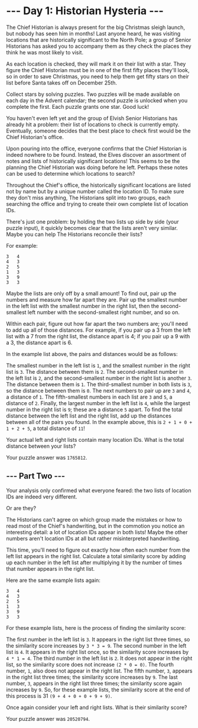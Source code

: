 # --- Day 1: Historian Hysteria ---
The Chief Historian is always present for the big Christmas sleigh launch, but nobody has seen him in months! Last anyone heard, he was visiting locations that are historically significant to the North Pole; a group of Senior Historians has asked you to accompany them as they check the places they think he was most likely to visit.

As each location is checked, they will mark it on their list with a star. They figure the Chief Historian must be in one of the first fifty places they'll look, so in order to save Christmas, you need to help them get fifty stars on their list before Santa takes off on December 25th.

Collect stars by solving puzzles. Two puzzles will be made available on each day in the Advent calendar; the second puzzle is unlocked when you complete the first. Each puzzle grants one star. Good luck!

You haven't even left yet and the group of Elvish Senior Historians has already hit a problem: their list of locations to check is currently empty. Eventually, someone decides that the best place to check first would be the Chief Historian's office.

Upon pouring into the office, everyone confirms that the Chief Historian is indeed nowhere to be found. Instead, the Elves discover an assortment of notes and lists of historically significant locations! This seems to be the planning the Chief Historian was doing before he left. Perhaps these notes can be used to determine which locations to search?

Throughout the Chief's office, the historically significant locations are listed not by name but by a unique number called the location ID. To make sure they don't miss anything, The Historians split into two groups, each searching the office and trying to create their own complete list of location IDs.

There's just one problem: by holding the two lists up side by side (your puzzle input), it quickly becomes clear that the lists aren't very similar. Maybe you can help The Historians reconcile their lists?

For example:
```
3   4
4   3
2   5
1   3
3   9
3   3
```
Maybe the lists are only off by a small amount! To find out, pair up the numbers and measure how far apart they are. Pair up the smallest number in the left list with the smallest number in the right list, then the second-smallest left number with the second-smallest right number, and so on.

Within each pair, figure out how far apart the two numbers are; you'll need to add up all of those distances. For example, if you pair up a 3 from the left list with a 7 from the right list, the distance apart is 4; if you pair up a 9 with a 3, the distance apart is 6.

In the example list above, the pairs and distances would be as follows:

The smallest number in the left list is `1`, and the smallest number in the right list is `3`. The distance between them is `2`.
The second-smallest number in the left list is `2`, and the second-smallest number in the right list is another `3`. The distance between them is `1`.
The third-smallest number in both lists is `3`, so the distance between them is `0`.
The next numbers to pair up are `3` and `4`, a distance of `1`.
The fifth-smallest numbers in each list are `3` and `5`, a distance of `2`.
Finally, the largest number in the left list is `4`, while the largest number in the right list is `9`; these are a distance `5` apart.
To find the total distance between the left list and the right list, add up the distances between all of the pairs you found. In the example above, this is `2 + 1 + 0 + 1 + 2 + 5`, a total distance of `11`!

Your actual left and right lists contain many location IDs. What is the total distance between your lists?

Your puzzle answer was `1765812`.

## --- Part Two ---
Your analysis only confirmed what everyone feared: the two lists of location IDs are indeed very different.

Or are they?

The Historians can't agree on which group made the mistakes or how to read most of the Chief's handwriting, but in the commotion you notice an interesting detail: a lot of location IDs appear in both lists! Maybe the other numbers aren't location IDs at all but rather misinterpreted handwriting.

This time, you'll need to figure out exactly how often each number from the left list appears in the right list. Calculate a total similarity score by adding up each number in the left list after multiplying it by the number of times that number appears in the right list.

Here are the same example lists again:
```
3   4
4   3
2   5
1   3
3   9
3   3
```
For these example lists, here is the process of finding the similarity score:

The first number in the left list is `3`. It appears in the right list three times, so the similarity score increases by `3 * 3 = 9`.
The second number in the left list is `4`. It appears in the right list once, so the similarity score increases by `4 * 1 = 4`.
The third number in the left list is `2`. It does not appear in the right list, so the similarity score does not increase `(2 * 0 = 0)`.
The fourth number, `1`, also does not appear in the right list.
The fifth number, `3`, appears in the right list three times; the similarity score increases by `9`.
The last number, `3`, appears in the right list three times; the similarity score again increases by `9`.
So, for these example lists, the similarity score at the end of this process is 31 `(9 + 4 + 0 + 0 + 9 + 9)`.

Once again consider your left and right lists. What is their similarity score?

Your puzzle answer was `20520794`.